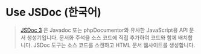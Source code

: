 # Use JSDoc (한국어)

> [JSDoc 3](https://jsdoc.app/) 은 Javadoc 또는 phpDocumentor와 유사한 JavaScript용 API 문서 생성기입니다. 문서화 주석을 소스 코드에 직접 추가하여 코드와 함께 배치합니다. JSDoc 도구는 소스 코드를 스캔하고 HTML 문서 웹사이트를 생성합니다.
